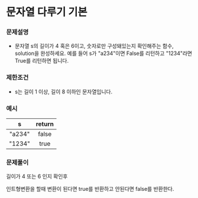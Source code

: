 # 문자열 다루기 기본

### 문제설명
- 문자열 s의 길이가 4 혹은 6이고, 숫자로만 구성돼있는지 확인해주는 함수, solution을 완성하세요. 예를 들어 s가 "a234"이면 False를 리턴하고 "1234"라면 True를 리턴하면 됩니다.


### 제한조건

- s는 길이 1 이상, 길이 8 이하인 문자열입니다.

### 예시

|s|return|
|:---:|:---:|
|"a234"|false|
|"1234"|true|


### 문제풀이

길이가 4 또는 6 인지 확인후

인트형변환을 할때 변환이 된다면 true를 반환하고 안된다면 false를 반환한다.